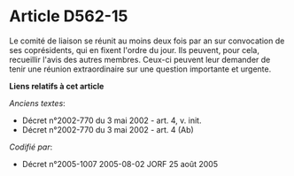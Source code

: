 # Article D562-15

Le comité de liaison se réunit au moins deux fois par an sur convocation de ses coprésidents, qui en fixent l'ordre du jour.
Ils peuvent, pour cela, recueillir l'avis des autres membres. Ceux-ci peuvent leur demander de tenir une réunion
extraordinaire sur une question importante et urgente.

**Liens relatifs à cet article**

_Anciens textes_:

  - Décret n°2002-770 du 3 mai 2002 - art. 4, v. init.
  - Décret n°2002-770 du 3 mai 2002 - art. 4 (Ab)

_Codifié par_:

  - Décret n°2005-1007 2005-08-02 JORF 25 août 2005
